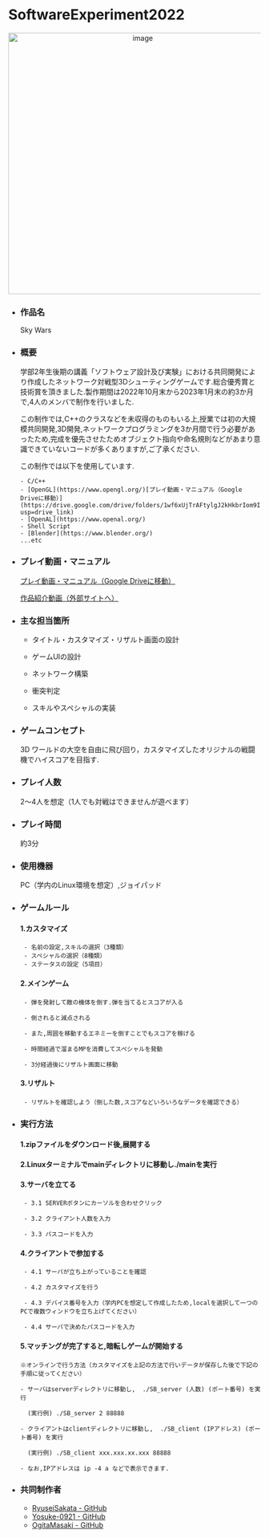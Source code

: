 # SoftwareExperiment2022

<p  align="center"><img width="521" alt="image" src="https://github.com/hirokazu1108/SoftwareExperiment2022/assets/87222170/c3594f67-b97a-4885-b755-6ff7fe8b13ec"></p>

- ### 作品名
   Sky Wars

- ### 概要
   学部2年生後期の講義「ソフトウェア設計及び実験」における共同開発により作成したネットワーク対戦型3Dシューティングゲームです.総合優秀賞と技術賞を頂きました.製作期間は2022年10月末から2023年1月末の約3か月で,4人のメンバで制作を行いました.
   
   この制作では,C++のクラスなどを未収得のものもいる上,授業では初の大規模共同開発,3D開発,ネットワークプログラミングを3か月間で行う必要があったため,完成を優先させたためオブジェクト指向や命名規則などがあまり意識できていないコードが多くありますが,ご了承ください.

   この制作では以下を使用しています.
  
      - C/C++
      - [OpenGL](https://www.opengl.org/)[プレイ動画・マニュアル（Google Driveに移動）](https://drive.google.com/drive/folders/1wf6xUjTrAFtylgJ2kHkbrIom9IfR53eB?usp=drive_link)
      - [OpenAL](https://www.openal.org/)
      - Shell Script
      - [Blender](https://www.blender.org/)
      ...etc

- ### プレイ動画・マニュアル
   [プレイ動画・マニュアル（Google Driveに移動）](https://drive.google.com/drive/folders/1wf6xUjTrAFtylgJ2kHkbrIom9IfR53eB?usp=drive_link)
   
   [作品紹介動画（外部サイトへ）](http://netadm.iss.tokushima-u.ac.jp/soft/2022/2nd/game.html)

- ### 主な担当箇所
   - タイトル・カスタマイズ・リザルト画面の設計

   - ゲームUIの設計

   - ネットワーク構築

   - 衝突判定

   - スキルやスペシャルの実装


- ### ゲームコンセプト
   3D ワールドの大空を自由に飛び回り，カスタマイズしたオリジナルの戦闘機でハイスコアを目指す.


- ### プレイ人数
   2～4人を想定（1人でも対戦はできませんが遊べます）


- ### プレイ時間
   約3分


- ### 使用機器
   PC（学内のLinux環境を想定）,ジョイパッド


- ### ゲームルール
   #### 1.カスタマイズ
       - 名前の設定,スキルの選択（3種類）
       - スペシャルの選択（8種類）
       - ステータスの設定（5項目）
   #### 2.メインゲーム
       - 弾を発射して敵の機体を倒す.弾を当てるとスコアが入る
      
       - 倒されると減点される
       
       - また,周囲を移動するエネミーを倒すことでもスコアを稼げる
       
       - 時間経過で溜まるMPを消費してスペシャルを発動
       
       - 3分経過後にリザルト画面に移動
   #### 3.リザルト
       - リザルトを確認しよう（倒した数,スコアなどいろいろなデータを確認できる）


- ### 実行方法
   #### 1.zipファイルをダウンロード後,展開する
   
   #### 2.Linuxターミナルでmainディレクトリに移動し./mainを実行
   
   #### 3.サーバを立てる
   
       - 3.1 SERVERボタンにカーソルを合わせクリック
        
       - 3.2 クライアント人数を入力
        
       - 3.3 パスコードを入力
     
   #### 4.クライアントで参加する
   
       - 4.1 サーバが立ち上がっていることを確認
        
       - 4.2 カスタマイズを行う
        
       - 4.3 デバイス番号を入力（学内PCを想定して作成したため,localを選択して一つのPCで複数ウィンドウを立ち上げてください）
        
       - 4.4 サーバで決めたパスコードを入力
        
   #### 5.マッチングが完了すると,暗転しゲームが開始する
   
      ※オンラインで行う方法（カスタマイズを上記の方法で行いデータが保存した後で下記の手順に従ってください）
   
      - サーバはserverディレクトリに移動し,  ./SB_server (人数) (ポート番号) を実行
      
        (実行例) ./SB_server 2 88888
        
      - クライアントはclientディレクトリに移動し,  ./SB_client (IPアドレス) (ポート番号) を実行
      
        (実行例) ./SB_client xxx.xxx.xx.xxx 88888
        
      - なお,IPアドレスは ip -4 a などで表示できます.

- ### 共同制作者
   - [RyuseiSakata - GitHub](https://github.com/RyuseiSakata)
   - [Yosuke-0921 - GitHub](https://github.com/Yosuke-0921)
   - [OgitaMasaki - GitHub](https://github.com/OgitaMasaki)
   

